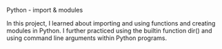 Python - import & modules

In this project, I learned about importing and using functions and creating modules in Python. I further practiced using the builtin function dir() and using command line arguments within Python programs.
